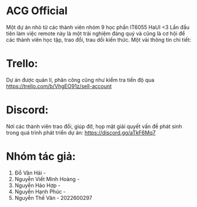 # ACG Official
Một dự án nhỏ từ các thành viên nhóm 9 học phần IT6055 HaUI <3
Lần đầu tiên làm việc remote này là một trải nghiệm đáng quý và cũng là cơ hội để các thành viên học tập, trao đổi, trau dồi kiến thức.
Một vài thông tin chi tiết:
# Trello:
Dự án được quản lí, phân công cũng như kiểm tra tiến độ qua https://trello.com/b/VhgEO91z/sell-account
# Discord: 
Nơi các thành viên trao đổi, giúp đỡ, họp mặt giải quyết vấn đề phát sinh trong quá trình phát triển dự án: https://discord.gg/aTkF6Mq7 <br>
# Nhóm tác giả:
1. Đỗ Văn Hải - <br>
2. Nguyễn Viết Minh Hoàng - <br>
3. Nguyễn Hảo Hợp - <br>
4. Nguyễn Hạnh Phúc - <br>
5. Nguyễn Thế Văn - 2022600297 <br>
